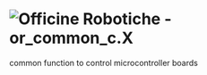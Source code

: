 # ![Officine Robotiche][Logo] - or_common_c.X
common function to control microcontroller boards

[wiki]:http://wiki.officinerobotiche.it/
[Officine Robotiche]:http://www.officinerobotiche.it/
[Logo]:http://2014.officinerobotiche.it/wp-content/uploads/sites/4/2014/09/ORlogoSimpleSmall.png
